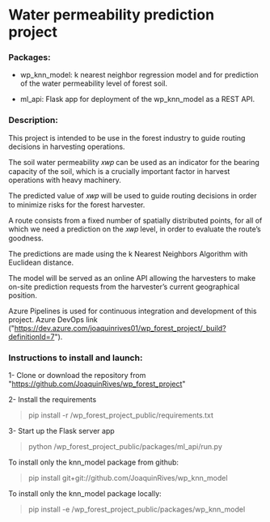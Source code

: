 
 #  Water permeability prediction project

### Packages:

- wp_knn_model: k nearest neighbor regression model and for prediction of the 
  water permeability level of forest soil. 

- ml_api: Flask app for deployment of the wp_knn_model as a REST API.


### Description:

This project is intended to be use in the forest industry to guide routing decisions 
in harvesting operations.

The soil water permeability 𝑥𝑤𝑝 can be used as an indicator for the bearing capacity 
of the soil, which is a crucially important factor in harvest operations with heavy machinery.

The predicted value of 𝑥𝑤𝑝 will be used to guide routing decisions in order to minimize
risks  for the forest harvester.

A route consists from a fixed number of spatially distributed points, for all of which 
we need a prediction on the 𝑥𝑤𝑝 level, in order to evaluate the route’s goodness.

The predictions are made using the k Nearest Neighbors Algorithm with Euclidean distance.

The model will be served as an online API allowing the harvesters to make on-site prediction 
requests from the harvester’s current geographical position.

Azure Pipelines is used for continuous integration and development of this project. 
Azure DevOps link ("https://dev.azure.com/joaquinrives01/wp_forest_project/_build?definitionId=7").


### Instructions to install and launch:
	
1- Clone or download the repository from "https://github.com/JoaquinRives/wp_forest_project"

2- Install the requirements
>pip install -r /wp_forest_project_public/requirements.txt

3- Start up the Flask server app 
>python /wp_forest_project_public/packages/ml_api/run.py



To install only the knn_model package from github:
>pip install git+git://github.com/JoaquinRives/wp_knn_model

To install only the knn_model package locally:
>pip install -e /wp_forest_project_public/packages/wp_knn_model


	

